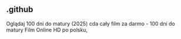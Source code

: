 ## .github

Oglądaj 100 dni do matury (2025) cda cały film za darmo - 100 dni do matury Film Online HD po polsku, 

